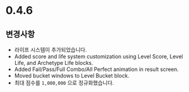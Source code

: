 # 0.4.6

## 변경사항

- 라이프 시스템이 추가되었습니다.
- Added score and life system customization using Level Score, Level Life, and Archetype Life blocks.
- Added Fail/Pass/Full Combo/All Perfect animation in result screen.
- Moved bucket windows to Level Bucket block.
- 최대 점수를 `1,000,000` 으로 정규화했습니다.
